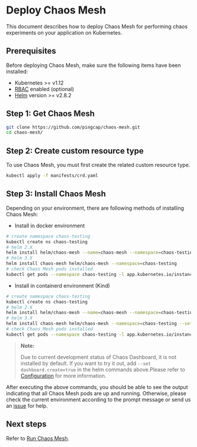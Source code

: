 # Deploy Chaos Mesh

This document describes how to deploy Chaos Mesh for performing chaos experiments 
on your application on Kubernetes. 

## Prerequisites

Before deploying Chaos Mesh, make sure the following items have been installed:

- Kubernetes >= v1.12
- [RBAC](https://kubernetes.io/docs/admin/authorization/rbac) enabled (optional)
- [Helm](https://helm.sh/) version >= v2.8.2

## Step 1: Get Chaos Mesh

```bash
git clone https://github.com/pingcap/chaos-mesh.git
cd chaos-mesh/
```

## Step 2: Create custom resource type

To use Chaos Mesh, you must first create the related custom resource type.

```bash
kubectl apply -f manifests/crd.yaml
```

## Step 3: Install Chaos Mesh

Depending on your environment, there are following methods of installing Chaos Mesh: 

* Install in docker environment

```bash
# create namespace chaos-testing
kubectl create ns chaos-testing
# helm 2.X
helm install helm/chaos-mesh --name=chaos-mesh --namespace=chaos-testing
# helm 3.X
helm install chaos-mesh helm/chaos-mesh --namespace=chaos-testing
# check Chaos Mesh pods installed
kubectl get pods --namespace chaos-testing -l app.kubernetes.io/instance=chaos-mesh
```

* Install in containerd environment (Kind)

```bash
# create namespace chaos-testing
kubectl create ns chaos-testing
# helm 2.X
helm install helm/chaos-mesh --name=chaos-mesh --namespace=chaos-testing --set chaosDaemon.runtime=containerd --set chaosDaemon.socketPath=/run/containerd/containerd.sock
# helm 3.X
helm install chaos-mesh helm/chaos-mesh --namespace=chaos-testing --set chaosDaemon.runtime=containerd --set chaosDaemon.socketPath=/run/containerd/containerd.sock
# check Chaos Mesh pods installed
kubectl get pods --namespace chaos-testing -l app.kubernetes.io/instance=chaos-mesh
```

> **Note:**
>
> Due to current development status of Chaos Dashboard, it is not installed by default. If you want to try it out, add `--set dashboard.create=true` in the helm commands above.Please refer to [Configuration](../helm/chaos-mesh/README.md#parameters) for more information.

After executing the above commands, you should be able to see the output indicating that all Chaos Mesh pods are up and running. Otherwise, please check the current environment according to the prompt message or send us an [issue](https://github.com/pingcap/chaos-mesh/issues) for help.

## Next steps

Refer to [Run Chaos Mesh](run_chaos_mesh.md).

